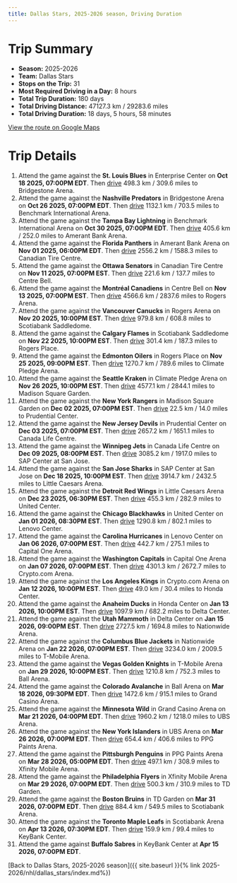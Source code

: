 ```yaml
---
title: Dallas Stars, 2025-2026 season, Driving Duration
---
```


# Trip Summary
- **Season:** 2025-2026
- **Team:** Dallas Stars
- **Stops on the Trip:** 31
- **Most Required Driving in a Day:** 8 hours
- **Total Trip Duration:** 180 days
- **Total Driving Distance:** 47127.3 km / 29283.6 miles
- **Total Driving Duration:** 18 days, 5 hours, 58 minutes

[View the route on Google Maps](https://www.google.com/maps/dir/Enterprise+Center+St.+Louis/Bridgestone+Arena+Nashville/Benchmark+International+Arena+Tampa+Bay/Amerant+Bank+Arena+Florida/Canadian+Tire+Centre+Ottawa/Centre+Bell+Montréal/Rogers+Arena+Vancouver/Scotiabank+Saddledome+Calgary/Rogers+Place+Edmonton/Climate+Pledge+Arena+Seattle/Madison+Square+Garden+New+York/Prudential+Center+New+Jersey/Canada+Life+Centre+Winnipeg/SAP+Center+at+San+Jose+San+Jose/Little+Caesars+Arena+Detroit/United+Center+Chicago/Lenovo+Center+Carolina/Capital+One+Arena+Washington/Crypto.com+Arena+Los+Angeles/Honda+Center+Anaheim/Delta+Center+Utah/Nationwide+Arena+Columbus/T-Mobile+Arena+Vegas/Ball+Arena+Colorado/Grand+Casino+Arena+Minnesota/UBS+Arena+New+York/PPG+Paints+Arena+Pittsburgh/Xfinity+Mobile+Arena+Philadelphia/TD+Garden+Boston/Scotiabank+Arena+Toronto/KeyBank+Center+Buffalo)

# Trip Details
1. Attend the game against the **St. Louis Blues** in Enterprise Center on **Oct 18 2025, 07:00PM EDT**. Then [drive](https://www.google.com/maps/dir/Enterprise+Center+St.+Louis/Bridgestone+Arena+Nashville) 498.3 km / 309.6 miles to Bridgestone Arena.
2. Attend the game against the **Nashville Predators** in Bridgestone Arena on **Oct 26 2025, 07:00PM EDT**. Then [drive](https://www.google.com/maps/dir/Bridgestone+Arena+Nashville/Benchmark+International+Arena+Tampa+Bay) 1132.1 km / 703.5 miles to Benchmark International Arena.
3. Attend the game against the **Tampa Bay Lightning** in Benchmark International Arena on **Oct 30 2025, 07:00PM EDT**. Then [drive](https://www.google.com/maps/dir/Benchmark+International+Arena+Tampa+Bay/Amerant+Bank+Arena+Florida) 405.6 km / 252.0 miles to Amerant Bank Arena.
4. Attend the game against the **Florida Panthers** in Amerant Bank Arena on **Nov 01 2025, 06:00PM EDT**. Then [drive](https://www.google.com/maps/dir/Amerant+Bank+Arena+Florida/Canadian+Tire+Centre+Ottawa) 2556.2 km / 1588.3 miles to Canadian Tire Centre.
5. Attend the game against the **Ottawa Senators** in Canadian Tire Centre on **Nov 11 2025, 07:00PM EST**. Then [drive](https://www.google.com/maps/dir/Canadian+Tire+Centre+Ottawa/Centre+Bell+Montréal) 221.6 km / 137.7 miles to Centre Bell.
6. Attend the game against the **Montréal Canadiens** in Centre Bell on **Nov 13 2025, 07:00PM EST**. Then [drive](https://www.google.com/maps/dir/Centre+Bell+Montréal/Rogers+Arena+Vancouver) 4566.6 km / 2837.6 miles to Rogers Arena.
7. Attend the game against the **Vancouver Canucks** in Rogers Arena on **Nov 20 2025, 10:00PM EST**. Then [drive](https://www.google.com/maps/dir/Rogers+Arena+Vancouver/Scotiabank+Saddledome+Calgary) 979.8 km / 608.8 miles to Scotiabank Saddledome.
8. Attend the game against the **Calgary Flames** in Scotiabank Saddledome on **Nov 22 2025, 10:00PM EST**. Then [drive](https://www.google.com/maps/dir/Scotiabank+Saddledome+Calgary/Rogers+Place+Edmonton) 301.4 km / 187.3 miles to Rogers Place.
9. Attend the game against the **Edmonton Oilers** in Rogers Place on **Nov 25 2025, 09:00PM EST**. Then [drive](https://www.google.com/maps/dir/Rogers+Place+Edmonton/Climate+Pledge+Arena+Seattle) 1270.7 km / 789.6 miles to Climate Pledge Arena.
10. Attend the game against the **Seattle Kraken** in Climate Pledge Arena on **Nov 26 2025, 10:00PM EST**. Then [drive](https://www.google.com/maps/dir/Climate+Pledge+Arena+Seattle/Madison+Square+Garden+New+York) 4577.1 km / 2844.1 miles to Madison Square Garden.
11. Attend the game against the **New York Rangers** in Madison Square Garden on **Dec 02 2025, 07:00PM EST**. Then [drive](https://www.google.com/maps/dir/Madison+Square+Garden+New+York/Prudential+Center+New+Jersey) 22.5 km / 14.0 miles to Prudential Center.
12. Attend the game against the **New Jersey Devils** in Prudential Center on **Dec 03 2025, 07:00PM EST**. Then [drive](https://www.google.com/maps/dir/Prudential+Center+New+Jersey/Canada+Life+Centre+Winnipeg) 2657.2 km / 1651.1 miles to Canada Life Centre.
13. Attend the game against the **Winnipeg Jets** in Canada Life Centre on **Dec 09 2025, 08:00PM EST**. Then [drive](https://www.google.com/maps/dir/Canada+Life+Centre+Winnipeg/SAP+Center+at+San+Jose+San+Jose) 3085.2 km / 1917.0 miles to SAP Center at San Jose.
14. Attend the game against the **San Jose Sharks** in SAP Center at San Jose on **Dec 18 2025, 10:00PM EST**. Then [drive](https://www.google.com/maps/dir/SAP+Center+at+San+Jose+San+Jose/Little+Caesars+Arena+Detroit) 3914.7 km / 2432.5 miles to Little Caesars Arena.
15. Attend the game against the **Detroit Red Wings** in Little Caesars Arena on **Dec 23 2025, 06:30PM EST**. Then [drive](https://www.google.com/maps/dir/Little+Caesars+Arena+Detroit/United+Center+Chicago) 455.3 km / 282.9 miles to United Center.
16. Attend the game against the **Chicago Blackhawks** in United Center on **Jan 01 2026, 08:30PM EST**. Then [drive](https://www.google.com/maps/dir/United+Center+Chicago/Lenovo+Center+Carolina) 1290.8 km / 802.1 miles to Lenovo Center.
17. Attend the game against the **Carolina Hurricanes** in Lenovo Center on **Jan 06 2026, 07:00PM EST**. Then [drive](https://www.google.com/maps/dir/Lenovo+Center+Carolina/Capital+One+Arena+Washington) 442.7 km / 275.1 miles to Capital One Arena.
18. Attend the game against the **Washington Capitals** in Capital One Arena on **Jan 07 2026, 07:00PM EST**. Then [drive](https://www.google.com/maps/dir/Capital+One+Arena+Washington/Crypto.com+Arena+Los+Angeles) 4301.3 km / 2672.7 miles to Crypto.com Arena.
19. Attend the game against the **Los Angeles Kings** in Crypto.com Arena on **Jan 12 2026, 10:00PM EST**. Then [drive](https://www.google.com/maps/dir/Crypto.com+Arena+Los+Angeles/Honda+Center+Anaheim) 49.0 km / 30.4 miles to Honda Center.
20. Attend the game against the **Anaheim Ducks** in Honda Center on **Jan 13 2026, 10:00PM EST**. Then [drive](https://www.google.com/maps/dir/Honda+Center+Anaheim/Delta+Center+Utah) 1097.9 km / 682.2 miles to Delta Center.
21. Attend the game against the **Utah Mammoth** in Delta Center on **Jan 15 2026, 09:00PM EST**. Then [drive](https://www.google.com/maps/dir/Delta+Center+Utah/Nationwide+Arena+Columbus) 2727.5 km / 1694.8 miles to Nationwide Arena.
22. Attend the game against the **Columbus Blue Jackets** in Nationwide Arena on **Jan 22 2026, 07:00PM EST**. Then [drive](https://www.google.com/maps/dir/Nationwide+Arena+Columbus/T-Mobile+Arena+Vegas) 3234.0 km / 2009.5 miles to T-Mobile Arena.
23. Attend the game against the **Vegas Golden Knights** in T-Mobile Arena on **Jan 29 2026, 10:00PM EST**. Then [drive](https://www.google.com/maps/dir/T-Mobile+Arena+Vegas/Ball+Arena+Colorado) 1210.8 km / 752.3 miles to Ball Arena.
24. Attend the game against the **Colorado Avalanche** in Ball Arena on **Mar 18 2026, 09:30PM EDT**. Then [drive](https://www.google.com/maps/dir/Ball+Arena+Colorado/Grand+Casino+Arena+Minnesota) 1472.6 km / 915.1 miles to Grand Casino Arena.
25. Attend the game against the **Minnesota Wild** in Grand Casino Arena on **Mar 21 2026, 04:00PM EDT**. Then [drive](https://www.google.com/maps/dir/Grand+Casino+Arena+Minnesota/UBS+Arena+New+York) 1960.2 km / 1218.0 miles to UBS Arena.
26. Attend the game against the **New York Islanders** in UBS Arena on **Mar 26 2026, 07:00PM EDT**. Then [drive](https://www.google.com/maps/dir/UBS+Arena+New+York/PPG+Paints+Arena+Pittsburgh) 654.4 km / 406.6 miles to PPG Paints Arena.
27. Attend the game against the **Pittsburgh Penguins** in PPG Paints Arena on **Mar 28 2026, 05:00PM EDT**. Then [drive](https://www.google.com/maps/dir/PPG+Paints+Arena+Pittsburgh/Xfinity+Mobile+Arena+Philadelphia) 497.1 km / 308.9 miles to Xfinity Mobile Arena.
28. Attend the game against the **Philadelphia Flyers** in Xfinity Mobile Arena on **Mar 29 2026, 07:00PM EDT**. Then [drive](https://www.google.com/maps/dir/Xfinity+Mobile+Arena+Philadelphia/TD+Garden+Boston) 500.3 km / 310.9 miles to TD Garden.
29. Attend the game against the **Boston Bruins** in TD Garden on **Mar 31 2026, 07:00PM EDT**. Then [drive](https://www.google.com/maps/dir/TD+Garden+Boston/Scotiabank+Arena+Toronto) 884.4 km / 549.5 miles to Scotiabank Arena.
30. Attend the game against the **Toronto Maple Leafs** in Scotiabank Arena on **Apr 13 2026, 07:30PM EDT**. Then [drive](https://www.google.com/maps/dir/Scotiabank+Arena+Toronto/KeyBank+Center+Buffalo) 159.9 km / 99.4 miles to KeyBank Center.
31. Attend the game against **Buffalo Sabres** in KeyBank Center at **Apr 15 2026, 07:00PM EDT**.

[Back to Dallas Stars, 2025-2026 season]({{ site.baseurl }}{% link 2025-2026/nhl/dallas_stars/index.md%})
